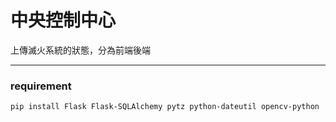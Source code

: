 # 中央控制中心
<p>上傳滅火系統的狀態，分為前端後端</p>

--- 




### requirement
```
pip install Flask Flask-SQLAlchemy pytz python-dateutil opencv-python

```